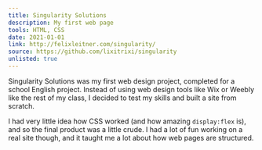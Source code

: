 ```yaml
---
title: Singularity Solutions
description: My first web page
tools: HTML, CSS
date: 2021-01-01
link: http://felixleitner.com/singularity/
source: https://github.com/lixitrixi/singularity
unlisted: true
---
```

Singularity Solutions was my first web design project, completed for a school English project. Instead of using web design tools like Wix or Weebly like the rest of my class, I decided to test my skills and built a site from scratch.

I had very little idea how CSS worked (and how amazing `display:flex` is), and so the final product was a little crude. I had a lot of fun working on a real site though, and it taught me a lot about how web pages are structured.
